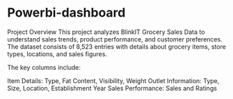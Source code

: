 # Powerbi-dashboard
Project Overview
This project analyzes BlinkIT Grocery Sales Data to understand sales trends, product performance, and customer preferences. The dataset consists of 8,523 entries with details about grocery items, store types, locations, and sales figures.

The key columns include:

Item Details: Type, Fat Content, Visibility, Weight
Outlet Information: Type, Size, Location, Establishment Year
Sales Performance: Sales and Ratings
